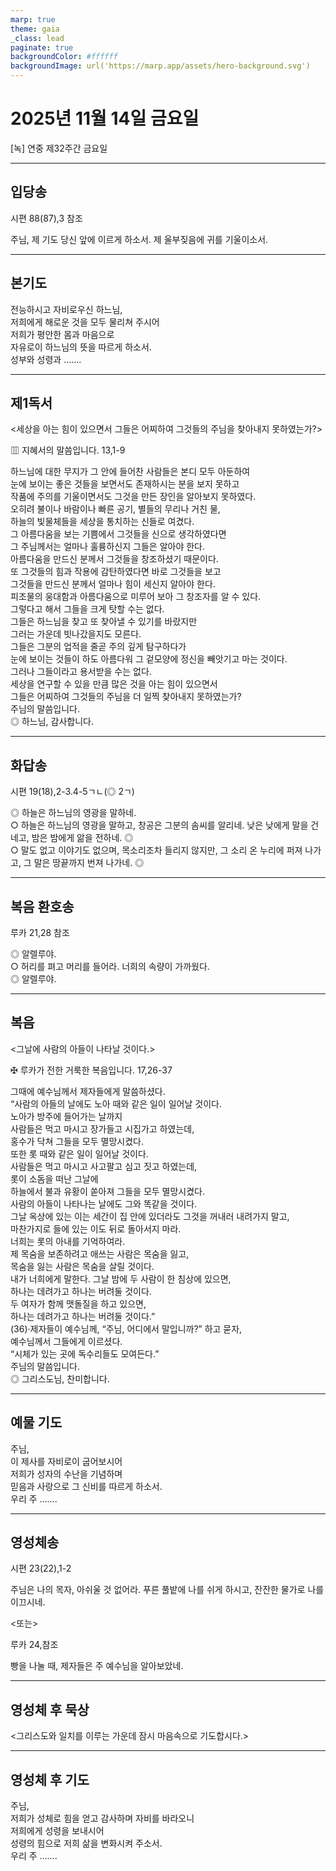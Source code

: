 ```yaml
---
marp: true
theme: gaia
_class: lead
paginate: true
backgroundColor: #ffffff
backgroundImage: url('https://marp.app/assets/hero-background.svg')
---
```


# 2025년 11월 14일 금요일

[녹] 연중 제32주간 금요일  




---

## 입당송

시편 88(87),3 참조

주님, 제 기도 당신 앞에 이르게 하소서. 제 울부짖음에 귀를 기울이소서.  
  


---

## 본기도

전능하시고 자비로우신 하느님,  
저희에게 해로운 것을 모두 물리쳐 주시어  
저희가 평안한 몸과 마음으로  
자유로이 하느님의 뜻을 따르게 하소서.  
성부와 성령과 …….  
  


---

## 제1독서

<세상을 아는 힘이 있으면서 그들은 어찌하여 그것들의 주님을 찾아내지 못하였는가?>

▥ 지혜서의 말씀입니다. 13,1-9

하느님에 대한 무지가 그 안에 들어찬 사람들은 본디 모두 아둔하여  
눈에 보이는 좋은 것들을 보면서도 존재하시는 분을 보지 못하고  
작품에 주의를 기울이면서도 그것을 만든 장인을 알아보지 못하였다.  
오히려 불이나 바람이나 빠른 공기, 별들의 무리나 거친 물,  
하늘의 빛물체들을 세상을 통치하는 신들로 여겼다.  
그 아름다움을 보는 기쁨에서 그것들을 신으로 생각하였다면  
그 주님께서는 얼마나 훌륭하신지 그들은 알아야 한다.  
아름다움을 만드신 분께서 그것들을 창조하셨기 때문이다.  
또 그것들의 힘과 작용에 감탄하였다면 바로 그것들을 보고  
그것들을 만드신 분께서 얼마나 힘이 세신지 알아야 한다.  
피조물의 웅대함과 아름다움으로 미루어 보아 그 창조자를 알 수 있다.  
그렇다고 해서 그들을 크게 탓할 수는 없다.  
그들은 하느님을 찾고 또 찾아낼 수 있기를 바랐지만  
그러는 가운데 빗나갔을지도 모른다.  
그들은 그분의 업적을 줄곧 주의 깊게 탐구하다가  
눈에 보이는 것들이 하도 아름다워 그 겉모양에 정신을 빼앗기고 마는 것이다.  
그러나 그들이라고 용서받을 수는 없다.  
세상을 연구할 수 있을 만큼 많은 것을 아는 힘이 있으면서  
그들은 어찌하여 그것들의 주님을 더 일찍 찾아내지 못하였는가?  
주님의 말씀입니다.  
◎ 하느님, 감사합니다.  
  


---

## 화답송

시편 19(18),2-3.4-5ㄱㄴ(◎ 2ㄱ)

◎ 하늘은 하느님의 영광을 말하네.  
○ 하늘은 하느님의 영광을 말하고, 창공은 그분의 솜씨를 알리네. 낮은 낮에게 말을 건네고, 밤은 밤에게 앎을 전하네. ◎  
○ 말도 없고 이야기도 없으며, 목소리조차 들리지 않지만, 그 소리 온 누리에 퍼져 나가고, 그 말은 땅끝까지 번져 나가네. ◎  
  


---

## 복음 환호송

루카 21,28 참조

◎ 알렐루야.  
○ 허리를 펴고 머리를 들어라. 너희의 속량이 가까웠다.  
◎ 알렐루야.  
  


---

## 복음

<그날에 사람의 아들이 나타날 것이다.>

✠ 루카가 전한 거룩한 복음입니다. 17,26-37

그때에 예수님께서 제자들에게 말씀하셨다.  
“사람의 아들의 날에도 노아 때와 같은 일이 일어날 것이다.  
노아가 방주에 들어가는 날까지  
사람들은 먹고 마시고 장가들고 시집가고 하였는데,  
홍수가 닥쳐 그들을 모두 멸망시켰다.  
또한 롯 때와 같은 일이 일어날 것이다.  
사람들은 먹고 마시고 사고팔고 심고 짓고 하였는데,  
롯이 소돔을 떠난 그날에  
하늘에서 불과 유황이 쏟아져 그들을 모두 멸망시켰다.  
사람의 아들이 나타나는 날에도 그와 똑같을 것이다.  
그날 옥상에 있는 이는 세간이 집 안에 있더라도 그것을 꺼내러 내려가지 말고,  
마찬가지로 들에 있는 이도 뒤로 돌아서지 마라.  
너희는 롯의 아내를 기억하여라.  
제 목숨을 보존하려고 애쓰는 사람은 목숨을 잃고,  
목숨을 잃는 사람은 목숨을 살릴 것이다.  
내가 너희에게 말한다. 그날 밤에 두 사람이 한 침상에 있으면,  
하나는 데려가고 하나는 버려둘 것이다.  
두 여자가 함께 맷돌질을 하고 있으면,  
하나는 데려가고 하나는 버려둘 것이다.”  
(36)·제자들이 예수님께, “주님, 어디에서 말입니까?” 하고 묻자,  
예수님께서 그들에게 이르셨다.  
“시체가 있는 곳에 독수리들도 모여든다.”  
주님의 말씀입니다.  
◎ 그리스도님, 찬미합니다.  
  


---

## 예물 기도

주님,  
이 제사를 자비로이 굽어보시어  
저희가 성자의 수난을 기념하며  
믿음과 사랑으로 그 신비를 따르게 하소서.  
우리 주 …….  
  


---

## 영성체송

시편 23(22),1-2

주님은 나의 목자, 아쉬울 것 없어라. 푸른 풀밭에 나를 쉬게 하시고, 잔잔한 물가로 나를 이끄시네.  
  
<또는>  
  
루카 24,참조  
  
빵을 나눌 때, 제자들은 주 예수님을 알아보았네.  


---

## 영성체 후 묵상

<그리스도와 일치를 이루는 가운데 잠시 마음속으로 기도합시다.>  


---

## 영성체 후 기도

주님,  
저희가 성체로 힘을 얻고 감사하며 자비를 바라오니  
저희에게 성령을 보내시어  
성령의 힘으로 저희 삶을 변화시켜 주소서.  
우리 주 …….